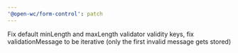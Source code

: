 ```yaml
---
'@open-wc/form-control': patch
---
```


Fix default minLength and maxLength validator validity keys, fix validationMessage to be iterative (only the first invalid message gets stored)
